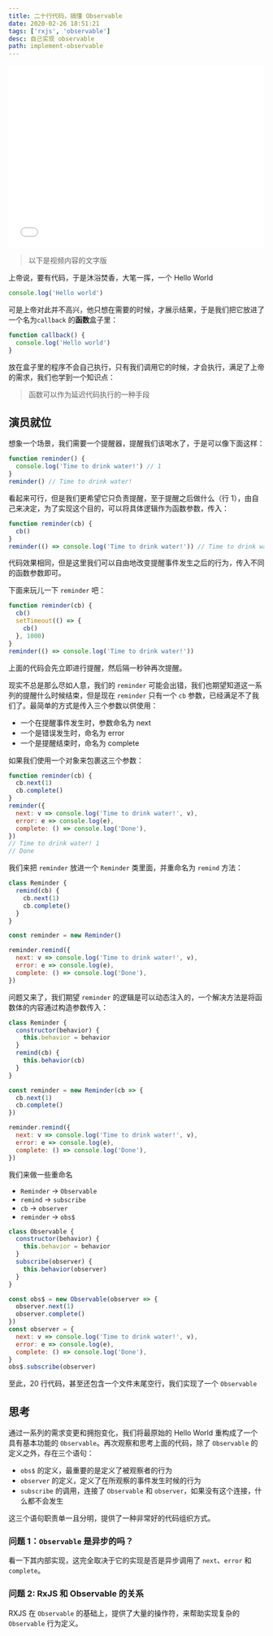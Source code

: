 ```yaml
---
title: 二十行代码，搞懂 Observable
date: 2020-02-26 18:51:21
tags: ['rxjs', 'observable']
desc: 自己实现 observable
path: implement-observable
---
```


<iframe src="//player.bilibili.com/player.html?aid=92737776&cid=158338188&page=1" style="width: 100%; height: 360px;" scrolling="no" border="0" frameborder="no" framespacing="0" allowfullscreen="true"></iframe>

> 以下是视频内容的文字版

上帝说，要有代码，于是沐浴焚香，大笔一挥，一个 Hello World

```js
console.log('Hello world')
```

可是上帝对此并不高兴，他只想在需要的时候，才展示结果，于是我们把它放进了一个名为`callback` 的**函数**盒子里：

```js
function callback() {
  console.log('Hello world')
}
```

放在盒子里的程序不会自己执行，只有我们调用它的时候，才会执行，满足了上帝的需求，我们也学到一个知识点：

> 函数可以作为延迟代码执行的一种手段

## 演员就位

想象一个场景，我们需要一个提醒器，提醒我们该喝水了，于是可以像下面这样：

```js
function reminder() {
  console.log('Time to drink water!') // 1
}
reminder() // Time to drink water!
```

看起来可行，但是我们更希望它只负责提醒，至于提醒之后做什么（行 1），由自己来决定，为了实现这个目的，可以将具体逻辑作为函数参数，传入：

```js
function reminder(cb) {
  cb()
}
reminder(() => console.log('Time to drink water!')) // Time to drink water!
```

代码效果相同，但是这里我们可以自由地改变提醒事件发生之后的行为，传入不同的函数参数即可。

下面来玩儿一下 `reminder` 吧：

```js
function reminder(cb) {
  cb()
  setTimeout(() => {
    cb()
  }, 1000)
}
reminder(() => console.log('Time to drink water!'))
```

上面的代码会先立即进行提醒，然后隔一秒钟再次提醒。

现实不总是那么尽如人意，我们的 `reminder` 可能会出错，我们也期望知道这一系列的提醒什么时候结束，但是现在 `reminder` 只有一个 `cb` 参数，已经满足不了我们了。最简单的方式是传入三个参数以供使用：

- 一个在提醒事件发生时，参数命名为 next
- 一个是错误发生时，命名为 error
- 一个是提醒结束时，命名为 complete

如果我们使用一个对象来包裹这三个参数：

```js
function reminder(cb) {
  cb.next(1)
  cb.complete()
}
reminder({
  next: v => console.log('Time to drink water!', v),
  error: e => console.log(e),
  complete: () => console.log('Done'),
})
// Time to drink water! 1
// Done
```

我们来把 `reminder` 放进一个 `Reminder` 类里面，并重命名为 `remind` 方法：

```js
class Reminder {
  remind(cb) {
    cb.next(1)
    cb.complete()
  }
}

const reminder = new Reminder()

reminder.remind({
  next: v => console.log('Time to drink water!', v),
  error: e => console.log(e),
  complete: () => console.log('Done'),
})
```

问题又来了，我们期望 `reminder` 的逻辑是可以动态注入的，一个解决方法是将函数体的内容通过构造参数传入：

```js
class Reminder {
  constructor(behavior) {
    this.behavior = behavior
  }
  remind(cb) {
    this.behavior(cb)
  }
}

const reminder = new Reminder(cb => {
  cb.next(1)
  cb.complete()
})

reminder.remind({
  next: v => console.log('Time to drink water!', v),
  error: e => console.log(e),
  complete: () => console.log('Done'),
})
```

我们来做一些重命名

- `Reminder` → `Observable`
- `remind` → `subscribe`
- `cb` → `observer`
- `reminder` → `obs$`

```js
class Observable {
  constructor(behavior) {
    this.behavior = behavior
  }
  subscribe(observer) {
    this.behavior(observer)
  }
}

const obs$ = new Observable(observer => {
  observer.next(1)
  observer.complete()
})
const observer = {
  next: v => console.log('Time to drink water!', v),
  error: e => console.log(e),
  complete: () => console.log('Done'),
}
obs$.subscribe(observer)
```

至此，20 行代码，甚至还包含一个文件末尾空行，我们实现了一个 `Observable`

## 思考

通过一系列的需求变更和拥抱变化，我们将最原始的 Hello World 重构成了一个具有基本功能的 `Observable`。再次观察和思考上面的代码，除了 `Observable` 的定义之外，存在三个语句：

- `obs$` 的定义，最重要的是定义了被观察者的行为
- `observer` 的定义，定义了在所观察的事件发生时候的行为
- `subscribe` 的调用，连接了 `Observable` 和 `observer`，如果没有这个连接，什么都不会发生

这三个语句职责单一且分明，提供了一种非常好的代码组织方式。

### 问题 1：`Observable` 是异步的吗？

看一下其内部实现，这完全取决于它的实现是否是异步调用了 `next`、`error` 和 `complete`。

### 问题 2: RxJS 和 Observable 的关系

RXJS 在 `Observable` 的基础上，提供了大量的操作符，来帮助实现复杂的 `Observable` 行为定义。
